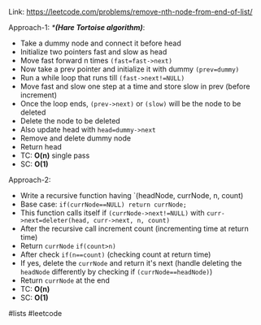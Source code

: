 Link:  https://leetcode.com/problems/remove-nth-node-from-end-of-list/


Approach-1: 
*\*****(Hare Tortoise algorithm)***:
- Take a dummy node and connect it before head
- Initialize two pointers fast and slow as head
- Move fast forward n times `(fast=fast->next)`
- Now take a prev pointer and initialize it with dummy `(prev=dummy)`
- Run a while loop that runs till `(fast->next!=NULL)`
- Move fast and slow one step at a time and store slow in prev (before increment)
- Once the loop ends, `(prev->next)` or `(slow)` will be the node to be deleted 
- Delete the node to be deleted
- Also update head with `head=dummy->next`
- Remove and delete dummy node
- Return head
- TC: **O(n)** single pass
- SC: **O(1)**


Approach-2: 
- Write a recursive function having `(headNode, currNode, n, count)
- Base case: `if(currNode==NULL) return currNode;`
- This function calls itself if `(currNode->next!=NULL)` with `curr->next=deleter(head, curr->next, n, count)`
- After the recursive call increment count (incrementing time at return time)
- Return `currNode` `if(count>n)`
- After check `if(n==count)` (checking count at return time)
- If yes, delete the `currNode` and return it's next (handle deleting the `headNode` differently by checking if `(currNode==headNode)`)
- Return `currNode` at the end
- TC: **O(n)**
- SC: **O(1)**

#lists #leetcode 
